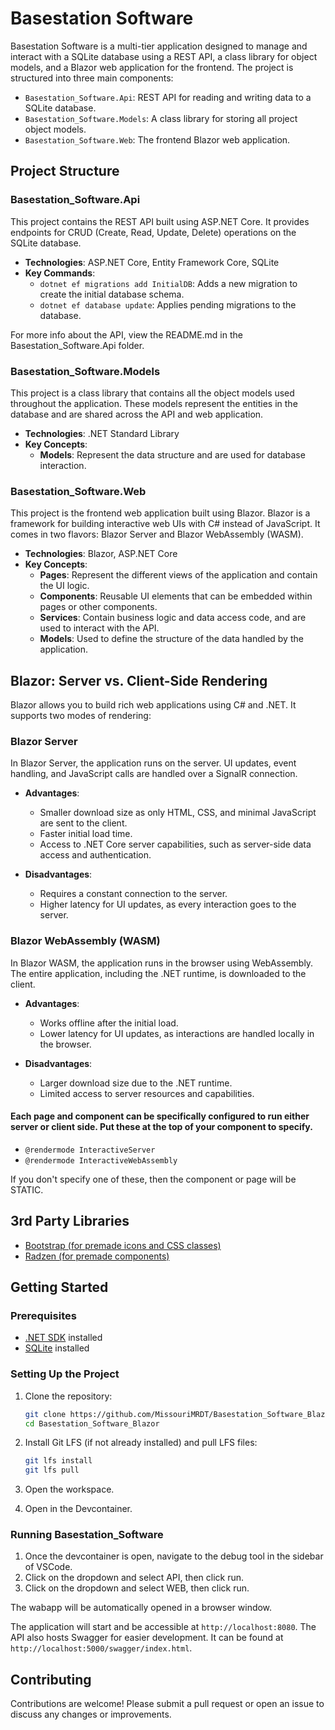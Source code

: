 # Basestation Software

Basestation Software is a multi-tier application designed to manage and interact with a SQLite database using a REST API, a class library for object models, and a Blazor web application for the frontend. The project is structured into three main components:

- `Basestation_Software.Api`: REST API for reading and writing data to a SQLite database.
- `Basestation_Software.Models`: A class library for storing all project object models.
- `Basestation_Software.Web`: The frontend Blazor web application.

## Project Structure

### Basestation_Software.Api

This project contains the REST API built using ASP.NET Core. It provides endpoints for CRUD (Create, Read, Update, Delete) operations on the SQLite database.

- **Technologies**: ASP.NET Core, Entity Framework Core, SQLite
- **Key Commands**:
  - `dotnet ef migrations add InitialDB`: Adds a new migration to create the initial database schema.
  - `dotnet ef database update`: Applies pending migrations to the database.

For more info about the API, view the README.md in the Basestation_Software.Api folder.

### Basestation_Software.Models

This project is a class library that contains all the object models used throughout the application. These models represent the entities in the database and are shared across the API and web application.

- **Technologies**: .NET Standard Library
- **Key Concepts**:
  - **Models**: Represent the data structure and are used for database interaction.

### Basestation_Software.Web

This project is the frontend web application built using Blazor. Blazor is a framework for building interactive web UIs with C# instead of JavaScript. It comes in two flavors: Blazor Server and Blazor WebAssembly (WASM).

- **Technologies**: Blazor, ASP.NET Core
- **Key Concepts**:
  - **Pages**: Represent the different views of the application and contain the UI logic.
  - **Components**: Reusable UI elements that can be embedded within pages or other components.
  - **Services**: Contain business logic and data access code, and are used to interact with the API.
  - **Models**: Used to define the structure of the data handled by the application.

## Blazor: Server vs. Client-Side Rendering

Blazor allows you to build rich web applications using C# and .NET. It supports two modes of rendering:

### Blazor Server

In Blazor Server, the application runs on the server. UI updates, event handling, and JavaScript calls are handled over a SignalR connection.

- **Advantages**:
  - Smaller download size as only HTML, CSS, and minimal JavaScript are sent to the client.
  - Faster initial load time.
  - Access to .NET Core server capabilities, such as server-side data access and authentication.

- **Disadvantages**:
  - Requires a constant connection to the server.
  - Higher latency for UI updates, as every interaction goes to the server.

### Blazor WebAssembly (WASM)

In Blazor WASM, the application runs in the browser using WebAssembly. The entire application, including the .NET runtime, is downloaded to the client.

- **Advantages**:
  - Works offline after the initial load.
  - Lower latency for UI updates, as interactions are handled locally in the browser.

- **Disadvantages**:
  - Larger download size due to the .NET runtime.
  - Limited access to server resources and capabilities.

#### Each page and component can be specifically configured to run either server or client side. Put these at the top of your component to specify.
  - `@rendermode InteractiveServer`
  - `@rendermode InteractiveWebAssembly`

  If you don't specify one of these, then the component or page will be STATIC.

## 3rd Party Libraries
 - [Bootstrap (for premade icons and CSS classes)](https://getbootstrap.com/docs/5.3/getting-started/introduction/)
 - [Radzen (for premade components)](https://blazor.radzen.com/dashboard)

## Getting Started

### Prerequisites

- [.NET SDK](https://dotnet.microsoft.com/download) installed
- [SQLite](https://www.sqlite.org/download.html) installed

### Setting Up the Project

1. Clone the repository:

   ```sh
   git clone https://github.com/MissouriMRDT/Basestation_Software_Blazor.git
   cd Basestation_Software_Blazor
   ```

2. Install Git LFS (if not already installed) and pull LFS files:

   ```sh
   git lfs install
   git lfs pull
   ```

3. Open the workspace.

4. Open in the Devcontainer.

### Running Basestation_Software

1) Once the devcontainer is open, navigate to the debug tool in the sidebar of VSCode.
2) Click on the dropdown and select API, then click run.
2) Click on the dropdown and select WEB, then click run.

The wabapp will be automatically opened in a browser window.

The application will start and be accessible at `http://localhost:8080`.
The API also hosts Swagger for easier development. It can be found at `http://localhost:5000/swagger/index.html`.

## Contributing

Contributions are welcome! Please submit a pull request or open an issue to discuss any changes or improvements.
